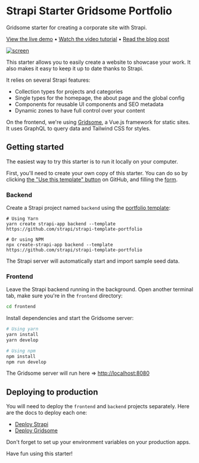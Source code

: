 # Strapi Starter Gridsome Portfolio

Gridsome starter for creating a corporate site with Strapi.

[View the live demo](https://strapi-starter-gridsome-portfolio.vercel.app/) • [Watch the video tutorial](https://www.youtube.com/watch?v=4g3Pzj-wdXo&feature=youtu.be) • [Read the blog post](https://strapi.io/blog/strapi-starter-gridsome-portfolio)

[![screen](/screenshot.png)](https://strapi-starter-gridsome-portfolio.vercel.app/)

This starter allows you to easily create a website to showcase your work. It also makes it easy to keep it up to date thanks to Strapi.

It relies on several Strapi features:

* Collection types for projects and categories
* Single types for the homepage, the about page and the global config
* Components for reusable UI components and SEO metadata
* Dynamic zones to have full control over your content

On the frontend, we're using [Gridsome](https://gridsome.org/), a Vue.js framework for static sites. It uses GraphQL to query data and Tailwind CSS for styles.

## Getting started

The easiest way to try this starter is to run it locally on your computer.

First, you'll need to create your own copy of this starter. You can do so by clicking [the "Use this template" button](https://github.com/strapi/strapi-starter-gridsome-portfolio/generate) on GitHub, and filling the [form](https://docs.github.com/en/github/creating-cloning-and-archiving-repositories/creating-a-repository-from-a-template).

### Backend

Create a Strapi project named `backend` using the [portfolio template](https://github.com/strapi/strapi-template-portfolio):

```
# Using Yarn
yarn create strapi-app backend --template https://github.com/strapi/strapi-template-portfolio

# Or using NPM
npx create-strapi-app backend --template https://github.com/strapi/strapi-template-portfolio
```

The Strapi server will automatically start and import sample seed data.

### Frontend

Leave the Strapi backend running in the background. Open another terminal tab, make sure you're in the `frontend` directory:

```bash
cd frontend
```

Install dependencies and start the Gridsome server:

```bash
# Using yarn
yarn install
yarn develop

# Using npm
npm install
npm run develop
```

The Gridsome server will run here => [http://localhost:8080](http://localhost:8080)

## Deploying to production

You will need to deploy the `frontend` and `backend` projects separately. Here are the docs to deploy each one:

* [Deploy Strapi](https://strapi.io/documentation/v3.x/admin-panel/deploy.html#deployment)
* [Deploy Gridsome](https://gridsome.org/docs/deployment/)

Don't forget to set up your environment variables on your production apps.

Have fun using this starter!

